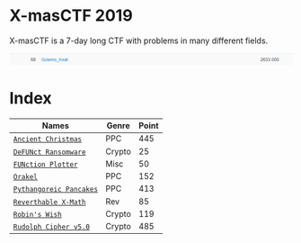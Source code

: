 # X-masCTF 2019

X-masCTF is a 7-day long CTF with problems in many different fields.

![alt text](Scoreboard.png)

# Index

| Names                  |Genre               |Point      |
|------------------------|---------------------|----------|
| [`Ancient Christmas`](Ancient%20Christmas/)|PPC|445|
| [`DeFUNct Ransomware`](DeFUNct%20Ransomware/)|Crypto|25|
| [`FUNction Plotter`](FUNction%20Plotter/)|Misc|50|
| [`Orakel`](Orakel/)|PPC|152|
| [`Pythangoreic Pancakes`](Pythangoreic%20Pancakes/)|PPC|413|
| [`Reverthable X-Math`](Reverthable%20X-Math/)|Rev|85|
| [`Robin's Wish`](Robin's%20Wish/)|Crypto|119|
| [`Rudolph Cipher v5.0`](Rudolph%20Cipher%20v5.0/)|Crypto|485|
